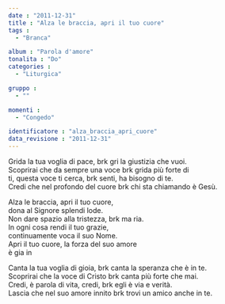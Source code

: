 ```yaml
---
date : "2011-12-31"
title : "Alza le braccia, apri il tuo cuore"
tags : 
  - "Branca"

album : "Parola d'amore"
tonalita : "Do"
categories : 
  - "Liturgica"

gruppo : 
  - ""

momenti : 
  - "Congedo"

identificatore : "alza_braccia_apri_cuore"
data_revisione : "2011-12-31"
---
```

  
  
  
  
  
  
  
  
  
  
  
Grida la tua voglia di pace, brk gri la giustizia che vuoi.  
Scoprirai che da sempre una voce brk grida più forte di     
ti, questa voce ti cerca, brk senti, ha bisogno di te.  
Credi che nel profondo del cuore brk chi sta chiamando è Gesù.   
  
  
  
Alza le braccia, apri il tuo cuore,  
dona al Signore splendi lode.  
Non dare spazio alla tristezza, brk ma ria.  
In ogni cosa rendi il tuo grazie,  
continuamente voca il suo Nome.  
Apri il tuo cuore, la forza del suo amore    
è gia in                 
  
  
  
  
Canta la tua voglia di gioia, brk canta la speranza che è in te.  
Scoprirai che la voce di Cristo brk canta più forte che mai.  
Credi, è parola di vita, credi, brk egli è via e verità.  
Lascia che nel suo amore innito brk trovi un amico anche in te.  
  
  
  
  
  
  
